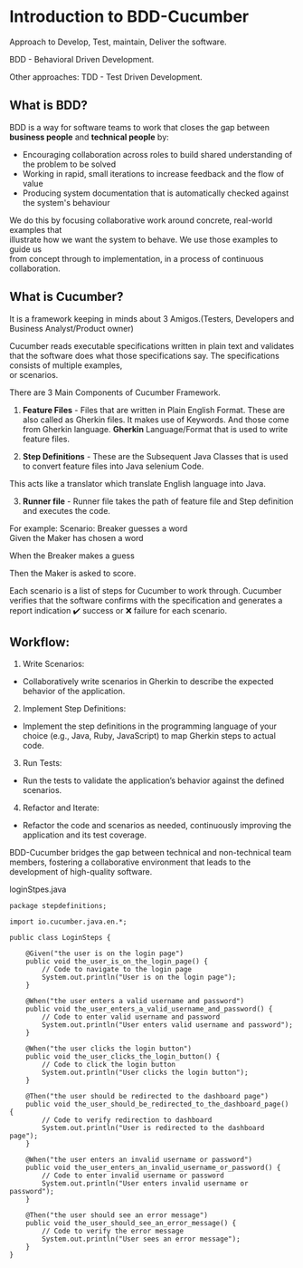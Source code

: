 # Introduction to BDD-Cucumber
Approach to Develop, Test, maintain, Deliver the software.

BDD - Behavioral Driven Development.

Other approaches:
TDD - Test Driven Development.  

## What is BDD?
BDD is a way for software teams to work that closes the gap between **business
people** and **technical people** by:
* Encouraging collaboration across roles to build shared understanding of
the problem to be solved
* Working in rapid, small iterations to increase feedback and the flow of
value
* Producing system documentation that is automatically checked against
the system's behaviour

We do this by focusing collaborative work around concrete, real-world examples that  
illustrate how we want the system to behave. We use those examples to guide us  
from concept through to implementation, in a process of continuous collaboration.  


## What is Cucumber?
It is a framework keeping in minds about 3 Amigos.(Testers, Developers and Business Analyst/Product owner)

Cucumber reads executable specifications written in plain text and validates that the
software does what those specifications say. The specifications consists of multiple examples,  
or scenarios.  

There are 3 Main Components of Cucumber Framework.
1. **Feature Files** - Files that are written in Plain English Format. These are also called as Gherkin files.
It makes use of Keywords. And those come from Gherkin language.
**Gherkin** Language/Format that is used to write feature files.

2. **Step Definitions** - These are the Subsequent Java Classes that is used to convert feature files into Java selenium Code.

This acts like a translator which translate English language into Java. 

3. **Runner file** - Runner file takes the path of feature file and Step definition and executes the code.

For example:
Scenario: Breaker guesses a word  
Given the Maker has chosen a word

When the Breaker makes a guess

Then the Maker is asked to score.

Each scenario is a list of steps for Cucumber to work through. Cucumber verifies that the software confirms with the specification and generates a report indication ✔️ success or ❌ failure for each scenario.



## Workflow:
1. Write Scenarios:
* Collaboratively write scenarios in Gherkin to describe the expected behavior of the application.
2. Implement Step Definitions:
* Implement the step definitions in the programming language of your choice (e.g., Java, Ruby, JavaScript) to map Gherkin steps to actual code.
3. Run Tests:
* Run the tests to validate the application’s behavior against the defined scenarios.
4. Refactor and Iterate:
* Refactor the code and scenarios as needed, continuously improving the application and its test coverage.


BDD-Cucumber bridges the gap between technical and non-technical team members, fostering a collaborative environment that leads to the development of high-quality software.

loginStpes.java
```
package stepdefinitions;

import io.cucumber.java.en.*;

public class LoginSteps {

    @Given("the user is on the login page")
    public void the_user_is_on_the_login_page() {
        // Code to navigate to the login page
        System.out.println("User is on the login page");
    }

    @When("the user enters a valid username and password")
    public void the_user_enters_a_valid_username_and_password() {
        // Code to enter valid username and password
        System.out.println("User enters valid username and password");
    }

    @When("the user clicks the login button")
    public void the_user_clicks_the_login_button() {
        // Code to click the login button
        System.out.println("User clicks the login button");
    }

    @Then("the user should be redirected to the dashboard page")
    public void the_user_should_be_redirected_to_the_dashboard_page() {
        // Code to verify redirection to dashboard
        System.out.println("User is redirected to the dashboard page");
    }

    @When("the user enters an invalid username or password")
    public void the_user_enters_an_invalid_username_or_password() {
        // Code to enter invalid username or password
        System.out.println("User enters invalid username or password");
    }

    @Then("the user should see an error message")
    public void the_user_should_see_an_error_message() {
        // Code to verify the error message
        System.out.println("User sees an error message");
    }
}

```






